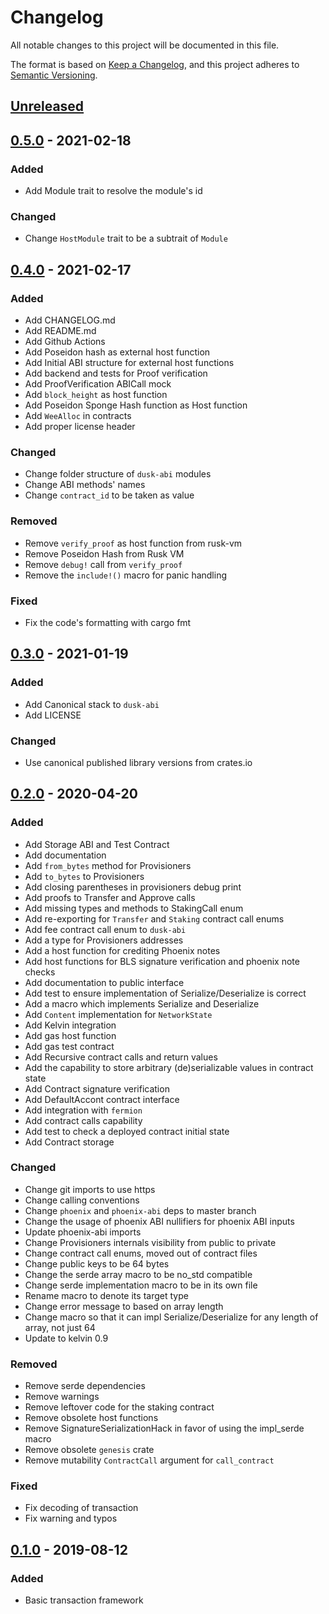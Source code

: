 # Changelog

All notable changes to this project will be documented in this file.

The format is based on [Keep a Changelog](https://keepachangelog.com/en/1.0.0/),
and this project adheres to [Semantic Versioning](https://semver.org/spec/v2.0.0.html).

## [Unreleased]

## [0.5.0] - 2021-02-18

### Added

- Add Module trait to resolve the module's id

### Changed

- Change `HostModule` trait to be a subtrait of `Module`

## [0.4.0] - 2021-02-17

### Added

- Add CHANGELOG.md
- Add README.md
- Add Github Actions
- Add Poseidon hash as external host function
- Add Initial ABI structure for external host functions
- Add backend and tests for Proof verification
- Add ProofVerification ABICall mock
- Add `block_height` as host function
- Add Poseidon Sponge Hash function as Host function
- Add `WeeAlloc` in contracts
- Add proper license header

### Changed

- Change folder structure of `dusk-abi` modules
- Change ABI methods' names
- Change `contract_id` to be taken as value

### Removed

- Remove `verify_proof` as host function from rusk-vm
- Remove Poseidon Hash from Rusk VM
- Remove `debug!` call from `verify_proof`
- Remove the `include!()` macro for panic handling

### Fixed

- Fix the code's formatting with cargo fmt

## [0.3.0] - 2021-01-19

### Added

- Add Canonical stack to `dusk-abi`
- Add LICENSE

### Changed

- Use canonical published library versions from crates.io

## [0.2.0] - 2020-04-20

### Added

- Add Storage ABI and Test Contract
- Add documentation
- Add `from_bytes` method for Provisioners
- Add `to_bytes` to Provisioners
- Add closing parentheses in provisioners debug print
- Add proofs to Transfer and Approve calls
- Add missing types and methods to StakingCall enum
- Add re-exporting for `Transfer` and `Staking` contract call enums
- Add fee contract call enum to `dusk-abi`
- Add a type for Provisioners addresses
- Add a host function for crediting Phoenix notes
- Add host functions for BLS signature verification and phoenix note checks
- Add documentation to public interface
- Add test to ensure implementation of Serialize/Deserialize is correct
- Add a macro which implements Serialize and Deserialize
- Add `Content` implementation for `NetworkState`
- Add Kelvin integration
- Add gas host function
- Add gas test contract
- Add Recursive contract calls and return values
- Add the capability to store arbitrary (de)serializable values in contract state
- Add Contract signature verification
- Add DefaultAccont contract interface
- Add integration with `fermion`
- Add contract calls capability
- Add test to check a deployed contract initial state
- Add Contract storage

### Changed

- Change git imports to use https
- Change calling conventions
- Change `phoenix` and `phoenix-abi` deps to master branch
- Change the usage of phoenix ABI nullifiers for phoenix ABI inputs
- Update phoenix-abi imports
- Change Provisioners internals visibility from public to private
- Change contract call enums, moved out of contract files
- Change public keys to be 64 bytes
- Change the serde array macro to be no_std compatible
- Change serde implementation macro to be in its own file
- Rename macro to denote its target type
- Change error message to based on array length
- Change macro so that it can impl Serialize/Deserialize for any length of array, not just 64
- Update to kelvin 0.9

### Removed

- Remove serde dependencies
- Remove warnings
- Remove leftover code for the staking contract
- Remove obsolete host functions
- Remove SignatureSerializationHack in favor of using the impl_serde macro
- Remove obsolete `genesis` crate
- Remove mutability `ContractCall` argument for `call_contract`

### Fixed

- Fix decoding of transaction
- Fix warning and typos

## [0.1.0] - 2019-08-12

### Added

- Basic transaction framework

[unreleased]: https://github.com/dusk-network/dusk-abi/compare/v0.5.0...HEAD
[0.5.0]: https://github.com/dusk-network/dusk-abi/compare/v0.4.0...v0.5.0
[0.4.0]: https://github.com/dusk-network/dusk-abi/compare/v0.3.0...v0.4.0
[0.3.0]: https://github.com/dusk-network/dusk-abi/compare/v0.2.0...v0.3.0
[0.2.0]: https://github.com/dusk-network/dusk-abi/compare/v0.1.0...v0.2.0
[0.1.0]: https://github.com/dusk-network/dusk-abi/releases/tag/v0.1.0
